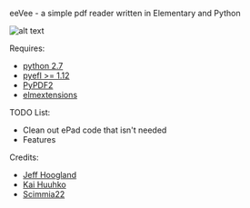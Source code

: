 eeVee - a simple pdf reader written in Elementary and Python

![alt text](http://www.enlightenment.org/ss/e-54f0135cd189a0.56373618.png "eeVee")

Requires:
- [python 2.7](https://www.python.org/)
- [pyefl >= 1.12](http://git.enlightenment.org/bindings/python/python-efl.git/)
- [PyPDF2](https://pythonhosted.org/PyPDF2/)
- [elmextensions](https://github.com/JeffHoogland/python-elm-extensions)

TODO List:
- Clean out ePad code that isn't needed
- Features

Credits:
- [Jeff Hoogland](http://www.jeffhoogland.com/)
- [Kai Huuhko](https://github.com/kaihu)
- [Scimmia22](https://github.com/Scimmia22)
